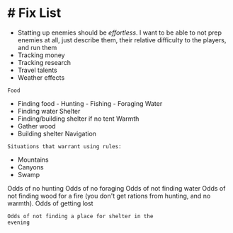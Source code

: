# # Fix List

- Statting up enemies should be _effortless_. I
  want to be able to not prep enemies at all, just
  describe them, their relative difficulty to the
  players, and run them
- Tracking money
- Tracking research
- Travel talents
- Weather effects

```
Food
```

- Finding food - Hunting - Fishing - Foraging
  Water
- Finding water
  Shelter
- Finding/building shelter if no tent
  Warmth
- Gather wood
- Building shelter
  Navigation

```
Situations that warrant using rules:
```

- Mountains
- Canyons
- Swamp

Odds of no hunting
Odds of no foraging
Odds of not finding water
Odds of not finding wood for a fire (you don't get
rations from hunting, and no warmth).
Odds of getting lost

```
Odds of not finding a place for shelter in the
evening
```
